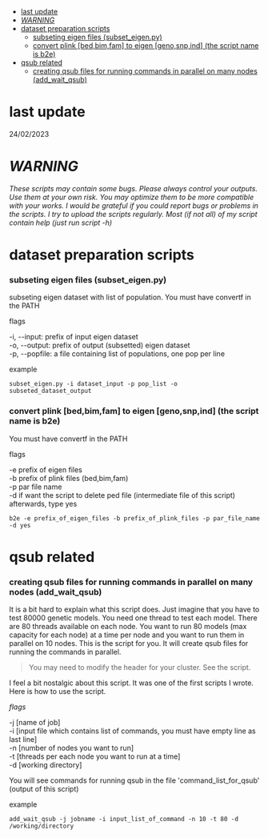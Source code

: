 - [last update](#last-update)
- [*WARNING*](#warning)
- [dataset preparation scripts](#dataset-preparation-scripts)
    - [subseting eigen files (subset\_eigen.py)](#subseting-eigen-files-subset_eigenpy)
    - [convert plink \[bed,bim,fam\] to eigen \[geno,snp,ind\] (the script name is b2e)](#convert-plink-bedbimfam-to-eigen-genosnpind-the-script-name-is-b2e)
- [qsub related](#qsub-related)
    - [creating qsub files for running commands in parallel on many nodes (add\_wait\_qsub)](#creating-qsub-files-for-running-commands-in-parallel-on-many-nodes-add_wait_qsub)

# last update
24/02/2023

# *WARNING*

*These scripts may contain some bugs. Please always control your outputs. Use them at your own risk. You may optimize them to be more compatible with your works. I would be grateful if you could report bugs or problems in the scripts. I try to upload the scripts regularly. Most (if not all) of my script contain help (just run script -h)*


# dataset preparation scripts

### subseting eigen files (subset_eigen.py)

subseting eigen dataset with list of population. You must have convertf in the PATH

flags  
  
\-i, --input: prefix of input eigen dataset  
\-o, --output: prefix of output (subsetted) eigen dataset  
\-p, --popfile: a file containing list of populations, one pop per line

example  

```
subset_eigen.py -i dataset_input -p pop_list -o subseted_dataset_output
```
### convert plink [bed,bim,fam] to eigen [geno,snp,ind] (the script name is b2e)

You must have convertf in the PATH  
        
flags

\-e prefix of eigen files  
\-b prefix of plink files (bed,bim,fam)  
\-p par file name  
\-d if want the script to delete ped file (intermediate file of this script) afterwards, type yes 

```
b2e -e prefix_of_eigen_files -b prefix_of_plink_files -p par_file_name -d yes
```

# qsub related 

### creating qsub files for running commands in parallel on many nodes (add_wait_qsub)
  
    
It is a bit hard to explain what this script does. Just imagine that you have to test 80000 genetic models. You need one thread to test each model. There are 80 threads available on each node. You want to run 80 models (max capacity for each node) at a time per node and you want to run them in parallel on 10 nodes. This is the script for you. It will create qsub files for running the commands in parallel. 

> You may need to modify the header for your cluster. See the script.
  
I feel a bit nostalgic about this script. It was one of the first scripts I wrote. Here is how to use the script.

*flags*

\-j [name of job]  
\-i [input file which contains list of commands, you must have empty line as last line]  
\-n [number of nodes you want to run]  
\-t [threads per each node you want to run at a time]  
\-d [working directory]

  
  
You will see commands for running qsub in the file 'command_list_for_qsub' (output of this script)

example

```
add_wait_qsub -j jobname -i input_list_of_command -n 10 -t 80 -d /working/directory
```
